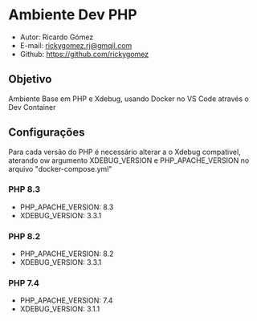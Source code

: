 # Ambiente Dev PHP

* Autor: Ricardo Gómez
* E-mail: rickygomez.rj@gmqil.com
* Github: https://github.com/rickygomez

## Objetivo

Ambiente Base em PHP e Xdebug, usando Docker no VS Code através o Dev Container

## Configurações

Para cada versão do PHP é necessário alterar a o Xdebug compativel, aterando ow argumento XDEBUG_VERSION e PHP_APACHE_VERSION no arquivo "docker-compose.yml"

### PHP 8.3

* PHP_APACHE_VERSION: 8.3
* XDEBUG_VERSION: 3.3.1

### PHP 8.2

* PHP_APACHE_VERSION: 8.2
* XDEBUG_VERSION: 3.3.1

### PHP 7.4

* PHP_APACHE_VERSION: 7.4
* XDEBUG_VERSION: 3.1.1

